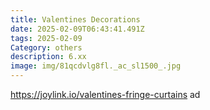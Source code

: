 ```yaml
---
title: Valentines Decorations
date: 2025-02-09T06:43:41.491Z
tags: 2025-02-09
Category: others
description: 6.xx
image: img/81qcdvlg8fl._ac_sl1500_.jpg
---
```

https://joylink.io/valentines-fringe-curtains  ad